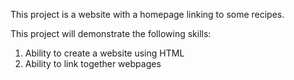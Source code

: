 This project is a website with a homepage linking to some recipes.

This project will demonstrate the following skills:
1. Ability to create a website using HTML
2. Ability to link together webpages